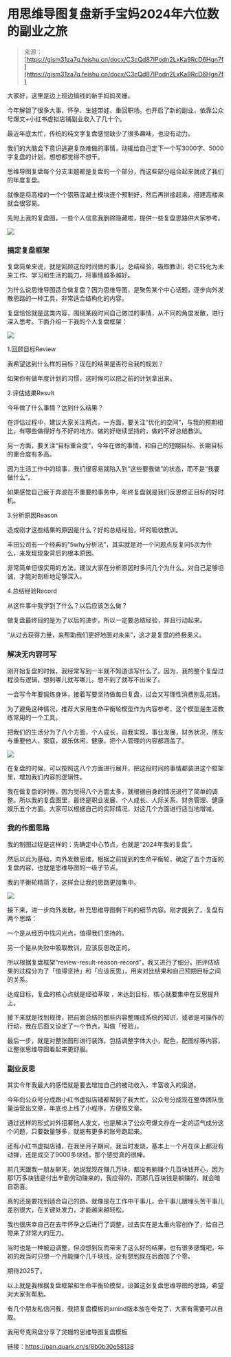 # 用思维导图复盘新手宝妈2024年六位数的副业之旅

> 来源：[https://gism31za7q.feishu.cn/docx/C3cQd87IPodn2LxKa9RcD6Hgn7f](https://gism31za7q.feishu.cn/docx/C3cQd87IPodn2LxKa9RcD6Hgn7f)

大家好，这里是边上班边搞钱的新手妈妈灵姗。

今年解锁了很多大事，怀孕、生娃带娃、重回职场。也开启了新的副业，依靠公众号爆文+小红书虚拟店铺副业收入了几十个。

最近年底太忙，传统的纯文字复盘感觉缺少了很多趣味，也没有动力。

我们的大脑会下意识逃避复杂难做的事情，动辄给自己定下一个写3000字、5000字复盘的计划，想想都觉得不想干。

思维导图复盘每个分支主题都是复盘的一个部分，而这些部分组合起来就成了我们的年度复盘。

就像是将高楼的一个个钢筋混凝土模块逐个预制好，然后再拼接起来，搭建高楼来就会很容易。

先附上我的复盘图，一些个人信息我删除隐藏啦，提供一些复盘思路供大家参考。

![](img/8431b7051c2b609023d51817d4618962.png)

### 搞定复盘框架

复盘简单来说，就是回顾这段时间做的事儿，总结经验，吸取教训，将它转化为未来工作、学习和生活的能力，将事情越多越好。

为什么说思维导图适合做复盘？因为思维导图，是聚焦某个中心话题，逐步向外发散思路的一种工具，非常适合结构化的内容。

复盘恰恰就是这类内容，围绕某段时间自己做过的事情，从不同的角度发散，进行深入思考。下面介绍一下我的个人复盘框架：

![](img/ba03b8adf7e1d3c1f074a1ebb396b039.png)

1.回顾目标Review

我希望达到什么样的目标？现在的结果是否符合我的规划？

如果你有做年度计划的习惯，这时候可以把之前的计划拿出来。

2.评估结果Result

今年做了什么事情？达到什么结果？

在评估过程中，建议大家关注两点，一方面，要关注“优化的空间”，与我的预期相比，有哪些做得好与不好的地方。做的好继续坚持的，做的不好总结教训。

另一方面，要关注“目标重合度”，今年在做的事情，和自己的短期目标、长期目标的重合度有多高。

因为生活工作中的琐事，我们很容易就陷入到“这些要我做”的状态，而不是“我要做什么”。

如果感觉自己疲于奔波在不重要的事务中，年终复盘就是我们反思修正目标的好时机。

3.分析原因Reason

造成刚才这些结果的原因是什么？好的总结经验，坏的吸收教训。

丰田公司有一个经典的“5why分析法”，其实就是对一个问题点反复问5次为什么，来发现现象背后的根本原因。

非常简单但很实用的方法，建议大家在分析原因时多问几个为什么。对自己足够坦诚，才能对剖析地足够深入。

4.总结经验Record

从这件事中我学到了什么？以后应该怎么做？

做复盘最终目的是为了以后的进步，所以一定要总结经验，并且行动起来。

“从过去获得力量，来帮助我们更好地面对未来”，这才是复盘的终极奥义。

### 解决无内容可写

刚开始复盘的时候，我经常写到一半就不知道该写什么了。因为，我的整个复盘过程没有逻辑，想到哪儿就写哪儿，想不到了就写不出来了。

一会写今年要锻炼身体，接着写要坚持做每日复盘，过会又写理性消费别乱花钱。

为了避免这种情况，推荐大家用生命平衡轮模型作为内容参考，这个模型是生涯教练常用的一个工具。

把我们的生活分为了八个方面，个人成长，自我实现，事业发展，财务状况，朋友与重要他人，家庭，娱乐休闲，健康，把个人管理的内容都涵盖了。

![](img/99fba5991d319c4f67c3835c6aa74f11.png)

在复盘的时候，可以按照这八个方面进行展开，把这段时间的事情都装进这个框架里，增加我们内容的逻辑性。

我在做复盘的时候，因为觉得八个方面太多，就根据自身的情况进行了简单的调整。所以我的复盘图里，最终是职业发展、个人成长、人际关系、财务管理、健康娱乐五个方面。大家可以根据自己的实际情况，对这几个方面进行适当地增减。

### 我的作图思路

我的制图过程是这样的：先确定中心节点，也就是“2024年我的复盘”。

然后以此为基础，向外发散思维，根据之前提到的生命平衡轮，确定了五个方面的复盘内容，也就是思维导图的一级子节点。

我的平衡轮精简了，这样会让我的思路更加集中。

![](img/1f4a6f6e5b6dd7f527646b2c85ac53ef.png)

接下来，进一步向外发散，补充思维导图剩下的的细节内容。刚才提到了，复盘有两个思路：

一个是从经历中找闪光点，值得我们坚持的。

另一个是从失败中吸取教训，应该反思改正的。

所以根据复盘框架“review-result-reason-record”，我又进行了细分。把评估结果的过程分为了「值得坚持」和「应该反思」，用来对比结果和自己预期目标之间的关系。

达成目标，复盘的核心点就是经验萃取 ，未达到目标，核心就要集中在反思提升上。

接下来就是找到规律，把前面总结的那些内容整理成系统的知识，或者是可操作的行动，我在后面又设定了一个节点，叫做「经验」。

最后一步，就是对整张图形进行装饰。包括调整字体大小，配色，配图标等内容，让整张思维导图看起来更舒服。

### 副业反思

其实今年我最大的感悟就是要去增加自己的被动收入，丰富收入的渠道。

今年向公众号分成跟小红书虚拟店铺都帮到了我大忙。公众号分成现在整体团队批量运营出文章，年底也上线了小程序，方便取文章。

通过这样的形式对外招募他人发文，也是解决了公众号爆文存在一定的运气成分这个问题，只要数量够多，就能有更多的账号跑起来。

还有小红书虚拟店铺，在我坐月子期间，我当时发烧，基本上一个月在床上都没有动弹，还是成交了9000多块钱，那个感觉真的很棒。

前几天跟我一朋友聊天，她说我现在赚几万块，都没有躺赚个几百块钱开心，因为那1万多块钱是付出辛勤劳动赚来的，我应得的，而那几百块钱是躺赚的，就会暗自窃喜。

真的还是要找到适合自己的路。就像是在工作中干事儿，会干事儿跟埋头苦干事儿差别很大，在关键处发力，才能越来越轻松。

我也很庆幸自己在去年怀孕之后进行了调整，过去实在是太重内容创作了，给自己带来了非常大的压力。

当时也是一种被迫调整，但没想到反而带来了这么好的结果，也有很多感慨吧，年初的我当时只想一个月能赚个几千块钱，没有想到现在后面加了个零。

期待2025了。

以上就是我根据复盘框架和生命平衡轮模型，设置这张复盘思维导图的思路，希望对大家有帮助。

有几个朋友私信问我，我把复盘模板的xmind版本放在夸克了，大家有需要可以自取。

我用夸克网盘分享了灵姗的思维导图复盘模板

链接：https://pan.quark.cn/s/8b0b30e58138